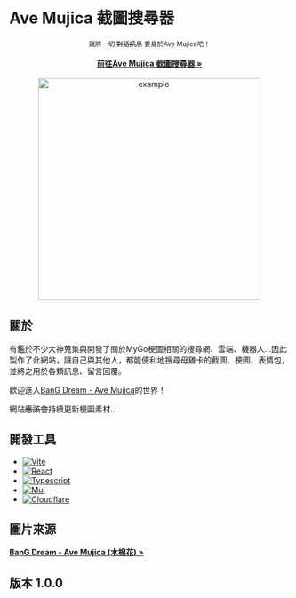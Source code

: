 # Ave Mujica 截圖搜尋器

<div align="center" >
<small>就將一切 <del>對話訊息</del> 委身於Ave Mujica吧！</small>
<br />
<br/>
<a href=""><strong>前往Ave Mujica 截圖搜尋器 »</strong></a>
</div>
<div align="center">
<br/>
<img src="https://imgur.com/KjItgM5.jpg" alt="example" width="400" height="auto">
</div>

## 關於

有鑑於不少大神蒐集與開發了關於MyGo梗圖相關的搜尋網、雲端、機器人...因此製作了此網站，讓自己與其他人，都能便利地搜尋母雞卡的截圖、梗圖、表情包，並將之用於各類訊息、留言回覆。

歡迎進入<a href="https://www.youtube.com/watch?v=dxmmSFQxWzM&list=PL12UaAf_xzfo6TAmxIM7rEvrJAB0rzAAO">BanG Dream - Ave Mujica</a>的世界！

網站<del>應該會</del>持續更新梗圖素材...

## 開發工具

- [![Vite][Vite]][Vite-url]
- [![React][React.js]][React-url]
- [![Typescript][Typescript]][Typescript-url]
- [![Mui][Mui]][Mui-url]
- [![Cloudflare][Cloudflare]][Cloudflare-url]

## 圖片來源

<a href="https://www.youtube.com/watch?v=dxmmSFQxWzM&list=PL12UaAf_xzfo6TAmxIM7rEvrJAB0rzAAO"><strong>BanG Dream - Ave Mujica (木棉花) »</strong></a>

## 版本 1.0.0

[Vite]: https://img.shields.io/badge/Vite-B73BFE?style=for-the-badge&logo=vite&logoColor=FFD62E
[Vite-url]: https://vitejs.dev/
[React.js]: https://img.shields.io/badge/React-20232A?style=for-the-badge&logo=react&logoColor=61DAFB
[React-url]: https://reactjs.org/
[Typescript]: https://img.shields.io/badge/TypeScript-007ACC?style=for-the-badge&logo=typescript&logoColor=white
[Typescript-url]: https://www.typescriptlang.org/
[Mui]: https://img.shields.io/badge/Material%20UI-007FFF?style=for-the-badge&logo=mui&logoColor=white
[Mui-url]: https://mui.com/material-ui/getting-started/
[Cloudflare]: https://img.shields.io/badge/Cloudflare-F38020?style=for-the-badge&logo=Cloudflare&logoColor=white
[Cloudflare-url]: https://www.cloudflare.com/
